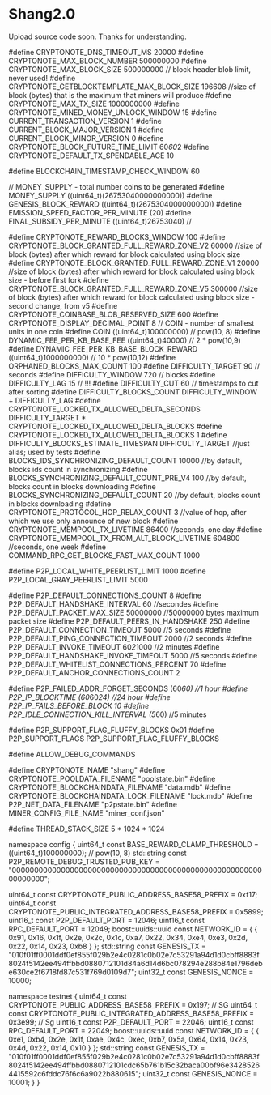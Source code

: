 # Shang2.0
Upload source code soon. Thanks for understanding.


#define CRYPTONOTE_DNS_TIMEOUT_MS                       20000
#define CRYPTONOTE_MAX_BLOCK_NUMBER                     500000000
#define CRYPTONOTE_MAX_BLOCK_SIZE                       500000000  // block header blob limit, never used!
#define CRYPTONOTE_GETBLOCKTEMPLATE_MAX_BLOCK_SIZE	    196608 //size of block (bytes) that is the maximum that miners will produce
#define CRYPTONOTE_MAX_TX_SIZE                          1000000000
#define CRYPTONOTE_MINED_MONEY_UNLOCK_WINDOW            15
#define CURRENT_TRANSACTION_VERSION                     1
#define CURRENT_BLOCK_MAJOR_VERSION                     1
#define CURRENT_BLOCK_MINOR_VERSION                     0
#define CRYPTONOTE_BLOCK_FUTURE_TIME_LIMIT              60*60*2
#define CRYPTONOTE_DEFAULT_TX_SPENDABLE_AGE             10

#define BLOCKCHAIN_TIMESTAMP_CHECK_WINDOW               60

// MONEY_SUPPLY - total number coins to be generated
#define MONEY_SUPPLY                                    ((uint64_t)(26753040000000000))
#define GENESIS_BLOCK_REWARD                            ((uint64_t)(2675304000000000))
#define EMISSION_SPEED_FACTOR_PER_MINUTE                (20)
#define FINAL_SUBSIDY_PER_MINUTE                        ((uint64_t)26753040) //  

#define CRYPTONOTE_REWARD_BLOCKS_WINDOW                 100
#define CRYPTONOTE_BLOCK_GRANTED_FULL_REWARD_ZONE_V2    60000 //size of block (bytes) after which reward for block calculated using block size
#define CRYPTONOTE_BLOCK_GRANTED_FULL_REWARD_ZONE_V1    20000 //size of block (bytes) after which reward for block calculated using block size - before first fork
#define CRYPTONOTE_BLOCK_GRANTED_FULL_REWARD_ZONE_V5    300000 //size of block (bytes) after which reward for block calculated using block size - second change, from v5
#define CRYPTONOTE_COINBASE_BLOB_RESERVED_SIZE          600
#define CRYPTONOTE_DISPLAY_DECIMAL_POINT                8
// COIN - number of smallest units in one coin
#define COIN                                            ((uint64_t)100000000) // pow(10, 8)
#define DYNAMIC_FEE_PER_KB_BASE_FEE                     ((uint64_t)40000) // 2 * pow(10,9)
#define DYNAMIC_FEE_PER_KB_BASE_BLOCK_REWARD            ((uint64_t)1000000000) // 10 * pow(10,12)
#define ORPHANED_BLOCKS_MAX_COUNT                       100
#define DIFFICULTY_TARGET                               90  // seconds
#define DIFFICULTY_WINDOW                               720 // blocks
#define DIFFICULTY_LAG                                  15  // !!!
#define DIFFICULTY_CUT                                  60  // timestamps to cut after sorting
#define DIFFICULTY_BLOCKS_COUNT                         DIFFICULTY_WINDOW + DIFFICULTY_LAG
#define CRYPTONOTE_LOCKED_TX_ALLOWED_DELTA_SECONDS      DIFFICULTY_TARGET * CRYPTONOTE_LOCKED_TX_ALLOWED_DELTA_BLOCKS
#define CRYPTONOTE_LOCKED_TX_ALLOWED_DELTA_BLOCKS       1
#define DIFFICULTY_BLOCKS_ESTIMATE_TIMESPAN             DIFFICULTY_TARGET //just alias; used by tests
#define BLOCKS_IDS_SYNCHRONIZING_DEFAULT_COUNT          10000  //by default, blocks ids count in synchronizing
#define BLOCKS_SYNCHRONIZING_DEFAULT_COUNT_PRE_V4       100    //by default, blocks count in blocks downloading
#define BLOCKS_SYNCHRONIZING_DEFAULT_COUNT              20     //by default, blocks count in blocks downloading
#define CRYPTONOTE_PROTOCOL_HOP_RELAX_COUNT             3      //value of hop, after which we use only announce of new block
#define CRYPTONOTE_MEMPOOL_TX_LIVETIME                  86400 //seconds, one day
#define CRYPTONOTE_MEMPOOL_TX_FROM_ALT_BLOCK_LIVETIME   604800 //seconds, one week
#define COMMAND_RPC_GET_BLOCKS_FAST_MAX_COUNT           1000

#define P2P_LOCAL_WHITE_PEERLIST_LIMIT                  1000
#define P2P_LOCAL_GRAY_PEERLIST_LIMIT                   5000

#define P2P_DEFAULT_CONNECTIONS_COUNT                   8
#define P2P_DEFAULT_HANDSHAKE_INTERVAL                  60           //secondes
#define P2P_DEFAULT_PACKET_MAX_SIZE                     50000000     //50000000 bytes maximum packet size
#define P2P_DEFAULT_PEERS_IN_HANDSHAKE                  250
#define P2P_DEFAULT_CONNECTION_TIMEOUT                  5000       //5 seconds
#define P2P_DEFAULT_PING_CONNECTION_TIMEOUT             2000       //2 seconds
#define P2P_DEFAULT_INVOKE_TIMEOUT                      60*2*1000  //2 minutes
#define P2P_DEFAULT_HANDSHAKE_INVOKE_TIMEOUT            5000       //5 seconds
#define P2P_DEFAULT_WHITELIST_CONNECTIONS_PERCENT       70
#define P2P_DEFAULT_ANCHOR_CONNECTIONS_COUNT            2

#define P2P_FAILED_ADDR_FORGET_SECONDS                  (60*60)     //1 hour
#define P2P_IP_BLOCKTIME                                (60*60*24)  //24 hour
#define P2P_IP_FAILS_BEFORE_BLOCK                       10
#define P2P_IDLE_CONNECTION_KILL_INTERVAL               (5*60) //5 minutes

#define P2P_SUPPORT_FLAG_FLUFFY_BLOCKS                  0x01
#define P2P_SUPPORT_FLAGS                               P2P_SUPPORT_FLAG_FLUFFY_BLOCKS

#define ALLOW_DEBUG_COMMANDS

#define CRYPTONOTE_NAME                         "shang"
#define CRYPTONOTE_POOLDATA_FILENAME            "poolstate.bin"
#define CRYPTONOTE_BLOCKCHAINDATA_FILENAME      "data.mdb"
#define CRYPTONOTE_BLOCKCHAINDATA_LOCK_FILENAME "lock.mdb"
#define P2P_NET_DATA_FILENAME                   "p2pstate.bin"
#define MINER_CONFIG_FILE_NAME                  "miner_conf.json"

#define THREAD_STACK_SIZE                       5 * 1024 * 1024
  

namespace config
{
  uint64_t const BASE_REWARD_CLAMP_THRESHOLD = ((uint64_t)100000000); // pow(10, 8)
  std::string const P2P_REMOTE_DEBUG_TRUSTED_PUB_KEY = "0000000000000000000000000000000000000000000000000000000000000000";

  uint64_t const CRYPTONOTE_PUBLIC_ADDRESS_BASE58_PREFIX = 0xf17;
  uint64_t const CRYPTONOTE_PUBLIC_INTEGRATED_ADDRESS_BASE58_PREFIX = 0x5899;
  uint16_t const P2P_DEFAULT_PORT = 12046;
  uint16_t const RPC_DEFAULT_PORT = 12049;
  boost::uuids::uuid const NETWORK_ID = { {
      0x91, 0x16, 0x1f, 0x2e, 0x2c, 0x1c, 0xa7, 0x22, 0x34, 0xe4, 0xe3, 0x2d, 0x22, 0x14, 0x23, 0xb8
    } };
  std::string const GENESIS_TX = "010f01ff0001ddf0ef855f029b2e4c0281c0b02e7c53291a94d1d0cbff8883f8024f5142ee494ffbbd0880712101d84a6d14d6bc078294e288b84e1796debe630ce2f6718fd87c531f769d0109d7";
  uint32_t const GENESIS_NONCE = 10000;
 

  namespace testnet
  {
    uint64_t const CRYPTONOTE_PUBLIC_ADDRESS_BASE58_PREFIX =  0x197; // SG
    uint64_t const CRYPTONOTE_PUBLIC_INTEGRATED_ADDRESS_BASE58_PREFIX = 0x3e99; // Sg
    uint16_t const P2P_DEFAULT_PORT = 22046;
    uint16_t const RPC_DEFAULT_PORT = 22049;
    boost::uuids::uuid const NETWORK_ID = { {
        0xe1, 0xb4, 0x2e, 0x1f, 0xae, 0x4c, 0xec, 0xb7, 0x5a, 0x64, 0x14, 0x23, 0x4d, 0x22, 0x14, 0x10
      } };
    std::string const GENESIS_TX = "010f01ff0001ddf0ef855f029b2e4c0281c0b02e7c53291a94d1d0cbff8883f8024f5142ee494ffbbd0880712101cdc65b761b15c32baca00bf96e34285264415592c6fddc76f6c6a9022b880615";
    uint32_t const GENESIS_NONCE = 10001;
  }
}
